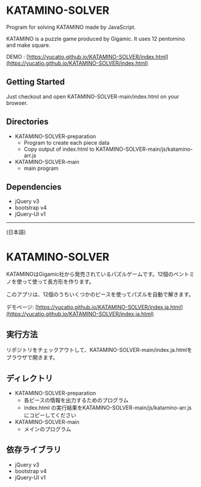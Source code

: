 # KATAMINO-SOLVER

Program for solving KATAMINO made by JavaScript.

KATAMINO is a puzzle game produced by Gigamic. It uses 12 pentomino and make square.

DEMO : [https://yucatio.github.io/KATAMINO-SOLVER/index.html](https://yucatio.github.io/KATAMINO-SOLVER/index.html)

## Getting Started

Just checkout and open KATAMINO-SOLVER-main/index.html on your browser.

## Directories

* KATAMINO-SOLVER-preparation
    * Program to create each piece data
    * Copy output of index.html to KATAMINO-SOLVER-main/js/katamino-arr.js
* KATAMINO-SOLVER-main
    * main program

## Dependencies

* jQuery v3
* bootstrap v4
* jQuery-UI v1

---

(日本語)

# KATAMINO-SOLVER

KATAMINOはGigamic社から発売されているパズルゲームです。12個のペントミノを使って使って長方形を作ります。

このアプリは、12個のうちいくつかのピースを使ってパズルを自動で解きます。

デモページ: [https://yucatio.github.io/KATAMINO-SOLVER/index.ja.html](https://yucatio.github.io/KATAMINO-SOLVER/index.ja.html)

## 実行方法

リポジトリをチェックアウトして、KATAMINO-SOLVER-main/index.ja.htmlをブラウザで開きます。

## ディレクトリ

* KATAMINO-SOLVER-preparation
    * 各ピースの情報を出力するためのプログラム
    * index.html の実行結果をKATAMINO-SOLVER-main/js/katamino-arr.js にコピーしてください
* KATAMINO-SOLVER-main
    * メインのプログラム

## 依存ライブラリ

* jQuery v3
* bootstrap v4
* jQuery-UI v1
